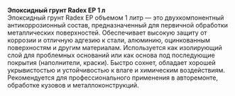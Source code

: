 **Эпоксидный грунт Radex EP 1 л**  
Эпоксидный грунт Radex EP объемом 1 литр — это двухкомпонентный антикоррозионный состав, предназначенный для первичной обработки металлических поверхностей. Обеспечивает высокую защиту от коррозии и отличную адгезию к стали, алюминию, оцинкованным поверхностям и другим материалам. Используется как изолирующий слой для проблемных оснований или как основа под последующие покрытия (наполнители, краски). Быстро сохнет, обладает хорошей укрывистостью и устойчивостью к влаге и химическим воздействиям. Рекомендуется для профессионального применения в авторемонте, обработке кузовов и металлоконструкций.



